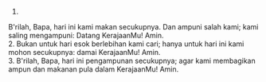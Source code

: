 1.
B'rilah, Bapa, hari ini kami makan secukupnya.
Dan ampuni salah kami; kami saling mengampuni:
Datang KerajaanMu! Amin.
<br>
2.
Bukan untuk hari esok berlebihan kami cari; hanya
untuk hari ini kami mohon secukupnya: damai
KerajaanMu! Amin.
<br>
3.
B'rilah, Bapa, hari ini pengampunan secukupnya;
agar kami membagikan ampun dan makanan pula
dalam KerajaanMu! Amin.